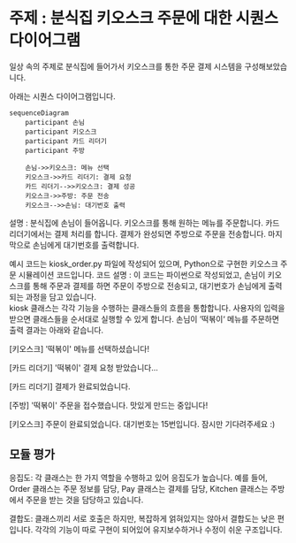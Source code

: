 # 주제 : 분식집 키오스크 주문에 대한 시퀀스 다이어그램

  
일상 속의 주제로 분식집에 들어가서 키오스크를 통한 주문 결제 시스템을 구성해보았습니다.  

아래는 시퀀스 다이어그램입니다. 

```mermaid
sequenceDiagram
    participant 손님
    participant 키오스크
    participant 카드 리더기
    participant 주방

    손님->>키오스크: 메뉴 선택
    키오스크->>카드 리더기: 결제 요청
    카드 리더기-->>키오스크: 결제 성공
    키오스크->>주방: 주문 전송
    키오스크-->>손님: 대기번호 출력
```


설명 : 분식집에 손님이 들어옵니다. 키오스크를 통해 원하는 메뉴를 주문합니다. 카드 리더기에서는 결제 처리를 합니다. 결제가 완성되면 주방으로 주문을 전송합니다. 마지막으로 손님에게 대기번호를 출력합니다. 


예시 코드는 kiosk_order.py 파일에 작성되어 있으며,
Python으로 구현한 키오스크 주문 시뮬레이션 코드입니다.
코드 설명 : 이 코드는 파이썬으로 작성되었고, 손님이 키오스크를 통해 주문과 결제를 하면 주문이 주방으로 전송되고, 대기번호가 손님에게 출력되는 과정을 담고 있습니다.   
kiosk 클래스는 각각 기능을 수행하는 클래스들의 흐름을 통합합니다. 사용자의 입력을 받으면 클래스들을 순서대로 실행할 수 있게 합니다. 손님이 ’떡볶이‘ 메뉴를 주문하면 출력 결과는 아래와 같습니다.   

[키오스크] '떡볶이' 메뉴를 선택하셨습니다!  

[카드 리더기] '떡볶이' 결제 요청 받았습니다...  

[카드 리더기] 결제가 완료되었습니다.  

[주방] '떡볶이' 주문을 접수했습니다. 맛있게 만드는 중입니다!  

[키오스크] 주문이 완료되었습니다. 대기번호는 15번입니다. 잠시만 기다려주세요 :)



      
## 모듈 평가


응집도: 각 클래스는 한 가지 역할을 수행하고 있어 응집도가 높습니다. 예를 들어, Order 클래스는 주문 정보를 담당, Pay 클래스는 결제를 담당, Kitchen 클래스는 주방에서 주문을 받는 것을 담당하고 있습니다. 

결합도: 클래스끼리 서로 호출은 하지만, 복잡하게 얽혀있지는 않아서 결합도는 낮은 편입니다. 각각의 기능이 따로 구현이 되어있어 유지보수하거나 수정이 쉬운 구조입니다. 
